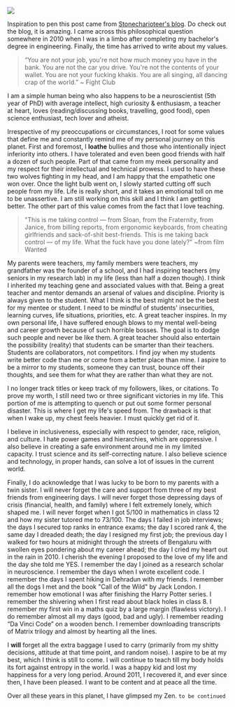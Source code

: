![](https://images.unsplash.com/photo-1532009877282-3340270e0529?ixlib=rb-1.2.1&q=85&fm=jpg&crop=entropy&cs=srgb)

Inspiration to pen this post came from [Stonecharioteer's blog](https://stonecharioteer.com/posts/2021/personal-code.html). Do check out the blog, it is amazing. I came across this philosophical question somewhere in 2010 when I was in a limbo after completing my bachelor's degree in engineering. Finally, the time has arrived to write about my values.

> “You are not your job, you're not how much money you have in the bank. You are not the car you drive. You're not the contents of your wallet. You are not your fucking khakis. You are all singing, all dancing crap of the world.” ~ Fight Club

I am a simple human being who also happens to be a neuroscientist (5th year of PhD) with average intellect, high curiosity & enthusiasm, a teacher at heart, loves (reading/discussing books, travelling, good food), open science enthusiast, tech lover and atheist.

Irrespective of my preoccupations or circumstances, I root for some values that define me and constantly remind me of my personal journey on this planet. First and foremost, I **loathe** bullies and those who intentionally inject inferiority into others. I have tolerated and even been good friends with half a dozen of such people. Part of that came from my meek personality and my respect for their intellectual and technical prowess. I used to have these two wolves fighting in my head, and I am happy that the empathetic one won over. Once the light bulb went on, I slowly started cutting off such people from my life. Life is really short, and it takes an emotional toll on me to be unassertive. I am still working on this skill and I think I am getting better. The other part of this value comes from the fact that I love teaching.

> "This is me taking control — from Sloan, from the Fraternity, from Janice, from billing reports, from ergonomic keyboards, from cheating girlfriends and sack-of-shit best-friends. This is me taking back control — of my life. What the fuck have you done lately?" ~from film Wanted

My parents were teachers, my family members were teachers, my grandfather was the founder of a school, and I had inspiring teachers (my seniors in my research lab) in my life (less than half a dozen though). I think I inherited my teaching gene and associated values with that. Being a great teacher and mentor demands an arsenal of values and discipline. Priority is always given to the student. What I think is the best might not be the best for my mentee or student. I need to be mindful of students' insecurities, learning curves, life situations, priorities, etc. A great teacher inspires. In my own personal life, I have suffered enough blows to my mental well-being and career growth because of such horrible bosses. The goal is to dodge such people and never be like them. A great teacher should also entertain the possibility (reality) that students can be smarter than their teachers. Students are collaborators, not competitors. I find joy when my students write better code than me or come from a better place than mine. I aspire to be a mirror to my students, someone they can trust, bounce off their thoughts, and see them for what they are rather than what they are not.

I no longer track titles or keep track of my followers, likes, or citations. To prove my worth, I still need two or three significant victories in my life. This portion of me is attempting to quench or put out some former personal disaster. This is where I get my life's speed from. The drawback is that when I wake up, my chest feels heavier. I must quickly get rid of it.

I believe in inclusiveness, especially with respect to gender, race, religion, and culture. I hate power games and hierarchies, which are oppressive. I also believe in creating a safe environment around me in my limited capacity. I trust science and its self-correcting nature. I also believe science and technology, in proper hands, can solve a lot of issues in the current world. 

Finally, I do acknowledge that I was lucky to be born to my parents with a twin sister. I will never forget the care and support from three of my best friends from engineering days. I will never forget those depressing days of crisis (financial, health, and family) where I felt extremely lonely, which shaped me. I will never forget when I got 5/100 in mathematics in class 12 and how my sister tutored me to 73/100. The days I failed in job interviews; the days I secured top ranks in entrance exams; the day I scored rank 4, the same day I dreaded death; the day I resigned my first job; the previous day I walked for two hours at midnight through the streets of Bengaluru with swollen eyes pondering about my career ahead; the day I cried my heart out in the rain in 2010. I cherish the evening I proposed to the love of my life and the day she told me YES. I remember the day I joined as a research scholar in neuroscience. I remember the days when I wrote excellent code. I remember the days I spent hiking in Dehradun with my friends. I remember all the dogs I met and the book "Call of the Wild" by Jack London. I remember how emotional I was after finishing the Harry Potter series. I remember the shivering when I first read about black holes in class 8. I remember my first win in a maths quiz by a large margin (flawless victory). I do remember almost all my days (good, bad and ugly). I remember reading “Da Vinci Code” on a wooden bench. I remember downloading transcripts of Matrix trilogy and almost by hearting all the lines. 

I **will** forget all the extra baggage I used to carry (primarily from my shitty decisions, attitude at that time point, and random noise). I aspire to be at my best, which I think is still to come. I will continue to teach till my body holds its fort against entropy in the world. I was a happy kid and lost my happiness for a very long period. Around 2011, I recovered it, and ever since then, I have been pleased. I want to be content and at peace all the time.

Over all these years in this planet, I have glimpsed my Zen. `to be continued`

